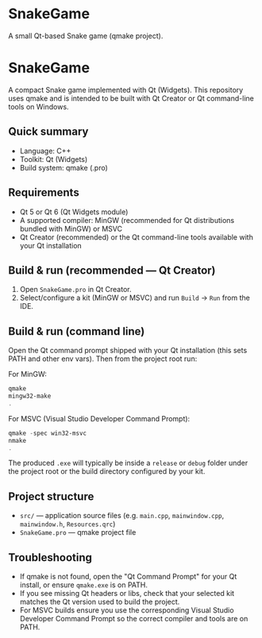# SnakeGame

A small Qt-based Snake game (qmake project).

# SnakeGame

A compact Snake game implemented with Qt (Widgets). This repository uses qmake and is intended to be built with Qt Creator or Qt command-line tools on Windows.

## Quick summary

- Language: C++
- Toolkit: Qt (Widgets)
- Build system: qmake (.pro)

## Requirements

- Qt 5 or Qt 6 (Qt Widgets module)
- A supported compiler: MinGW (recommended for Qt distributions bundled with MinGW) or MSVC
- Qt Creator (recommended) or the Qt command-line tools available with your Qt installation

## Build & run (recommended — Qt Creator)

1. Open `SnakeGame.pro` in Qt Creator.
2. Select/configure a kit (MinGW or MSVC) and run `Build` → `Run` from the IDE.

## Build & run (command line)

Open the Qt command prompt shipped with your Qt installation (this sets PATH and other env vars). Then from the project root run:

For MinGW:

```powershell
qmake
mingw32-make
.
```

For MSVC (Visual Studio Developer Command Prompt):

```powershell
qmake -spec win32-msvc
nmake
.
```

The produced `.exe` will typically be inside a `release` or `debug` folder under the project root or the build directory configured by your kit.

## Project structure

- `src/` — application source files (e.g. `main.cpp`, `mainwindow.cpp`, `mainwindow.h`, `Resources.qrc`)
- `SnakeGame.pro` — qmake project file

## Troubleshooting

- If qmake is not found, open the "Qt Command Prompt" for your Qt install, or ensure `qmake.exe` is on PATH.
- If you see missing Qt headers or libs, check that your selected kit matches the Qt version used to build the project.
- For MSVC builds ensure you use the corresponding Visual Studio Developer Command Prompt so the correct compiler and tools are on PATH.

